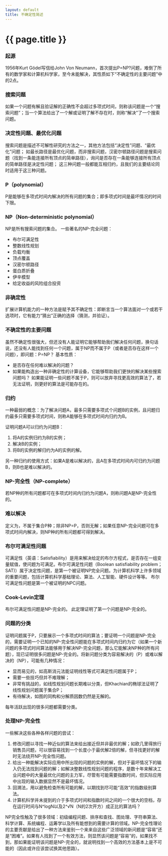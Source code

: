 ```yaml
---
layout: default
title: 不确定性简述
---
```


{{ page.title }}
===

### 起源

1956年Kurt Gödel写信给John Von Neumann，首次提出P=NP?问题，难倒了所有的数学家和计算机科学家，至今未能解决，其性质如下“不确定性的主要问题”中的2点。

### 搜索问题

如果一个问题有解且验证解的正确性不会超过多项式时间，则称该问题是一个“搜索问题”；当一个算法给出了一个解或证明了解不存在时，则称“解决”了一个搜索问题。

### 决定性问题、最优化问题

搜索问题是描述不可解性研究的方法之一，其他方法包括“决定性”问题、“最优化”问题；
如最长路径是最优化问题，而非搜索问题，汉密尔顿路径问题是搜索问题（找到一条能连接所有顶点的简单路径），询问是否存在一条能够连接所有顶点的简单路径是决定性问题；
这三种问题一般都能互相归约，且我们的主要结论同时适用于这三种问题。

### P（polynomial）

P是能够在多项式时间内解决的所有问题的集合；即多项式时间是最坏情况的时间下限。

### NP（Non-deterministic polynomial）

NP是所有搜索问题的集合。
一些著名的NP-完全问题：
* 布尔可满足性
* 整数线性规划
* 负载均衡
* 顶点覆盖
* 汉密尔顿路径
* 蛋白质折叠
* 伊辛模型
* 给定收益的风险组合投资

### 非确定性

扩展计算机能力的一种方法是赋予其不确定性：即断言当一个算法面对一个或若干选项时，它有能力“猜出”正确的选择（猜测，并验证）。

### 不确定性的主要问题

虽然不确定性很强大，但还没有人能证明它能够帮助我们解决任何问题，换句话说，还没有人能找到任何一个问题，属于NP而不属于P（或者是否存在这样一个问题），即问题：P=NP？
基本性质：
* 是否存在任何难以解决的问题？
* 如果能构造出一种非确定性的计算设备，它能够帮助我们更快的解决某些搜索问题吗？
如果能证明一些问题不属于P，则可以放弃寻找更高效的算法了，若无法证明，则更好的算法是可能存在的。

### 归约

一种最弱的概念：为了解决问题A，最多只需要多项式个问题B的实例，且问题归约最多只需要多项式时间，则称A能够在多项式时间内归约为B。

证明问题A可以归约为问题B：

1. 将A的实例归约为B的实例；
2. 解决B的实例；
3. 将B的实例的解归约为A的实例的解。

另一种归约的使用方式：如果A是难以解决的，且A在多项式时间内可归约为问题B，则B也是难以解决的。

### NP-完全性（NP-complete）

若NP种的所有问题都可在多项式时间内归约为问题A，则称问题A是NP-完全性的。

### 难以解决

定义为，不属于集合P种；除非NP=P，否则无解；如果任意NP-完全问题可在多项式时间内解决，则NP种的所有问题都可得到解决。

### 布尔可满足性问题

可满足性（英语：Satisfiability）是用来解决给定的布尔方程式，是否存在一组变量赋值，使问题为可满足。布尔可满足性问题（Boolean satisfiability problem；SAT)）属于决定性问题，是第一个被证明NP完全问题。为计算机科学上许多领域的重要问题，包括计算机科学基础理论、算法、人工智能、硬件设计等等。
布尔可满足性问题是第一个被证明的NPC问题。

### Cook-Levin定理

布尔可满足性问题是NP-完全的。
此定理证明了第一个问题是NP-完全的。

### 问题的分类

证明问题属于P，只要展示一个多项式时间的算法；要证明一个问题是NP-完全的，需要证明一个已知的NP-完全性问题能在多项式时间内归约为它（如果一个新问题的多项式时间算法能够用于解决NP-完全问题，那么它能解决NP种的所有问题），现已证明很多问题是NP-完全的。将新问题分类为容易解决的（P）或难以解决的（NP），可能有几种情况：

* 显而易见的，如高斯消元法能证明线性等式可满足性问题属于P；
* 需要一些技巧但并不难理解；
* 非常有挑战的，如线性规划问题长期难以分类，但Khachian的椭球法证明了线性规划问题属于集合P；
* 有待解决，如图的同构和分解质因数仍然是无解的。

每年活跃出现的很多问题都需要分类。

### 处理NP-完全性

一些解决这些各种各样问题的尝试：

1. 修改问题以寻找一种近似的算法来给出接近但并非最优的解；如欧几里得旅行销售员问题，可以很容易找到一个长度小于最优解2倍的解，但寻找更好的解时无法绕开NP-完全性问题。
2. 给出一种能解决实际应用中所出现的问题的实例的解，但对于最坏情况下的输入仍无法找到问题的解；如解决整数线性规划问题的程序，是数十年来解决工业问题中的大量最优化问题的主力军，尽管有可能需要指数时间，但实际应用中出现的输入数据显然不是最坏情况。
3. 回溯法，用以避免检查所有可能的解，以期找到尽可能“高效”的指数级别算法。
4. 计算机科学并未提到的介于多项式时间和指数时间之间的一个很大的空档，存在运行时间与N^logN以及2^√N（N的2次开方）成正比的算法吗？

NP完全性触及了很多领域：初级编程问题、排序和查找、图处理、字符串算法、科学计算、系统编程、运筹学以及所有能想到的需要计算的领域。NP-完全性理论的主要贡献是给出了一种方法来鉴别一个来来自这些广泛领域的新问题是“容易”还是“困难”。如果有人找到了一个有效方法，则显然该问题是“容易”的，如果找不到，那如果能证明该问题是NP-完全的，就说明找到一个高效的方法基本上是不可能的（因此或许应该尝试换其他思路）。
